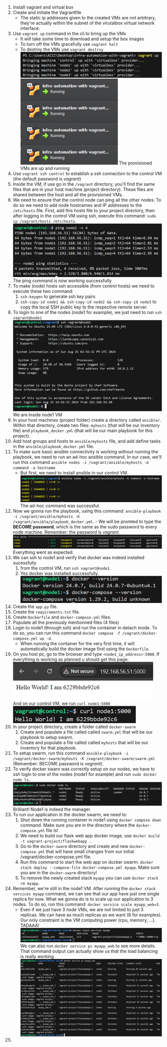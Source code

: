 1. Install vagrant and virtual box
2. Create and initiate the Vagrantfile
   - The static ip addresses given to the created VMs are not arbitrary, they're actually within the subnet of the virutalbox virtual network interface.
3. Use `vagrant up` command in the cli to bring up the VMs
    - It will take some time to download and setup the box images
    - To turn off the VMs gracefully use `vagrant halt`
    - To destroy the VMs use `vagrant destroy`
  ![alt text](img/image-3.png)
  ![alt text](img/image-4.png)
  The provisioned VMs are up and running
4. Use `vagrant ssh control` to establish a ssh connection to the control VM (the default password is *vagrant*)
5. Inside the VM, if use go in the `/vagrant` directory, you'll find the same files that are in your host machine (project directory). These files are shared between the host and all the provisioned VMs.
6. We need to ensure that the control node can ping all the other nodes. To do so we need to add node hostnames and IP addresses to the `/etc/hosts` file. First, add this hosts file to your project directory, then after logging in the control VM using ssh, execute this command: `sudo cp /vagrant/hosts /etc/hosts`.
    ![alt text](img/image.png)
    The ping command is now working successfully
7. To make (node) hosts ssh accessible (from control hosts) we need to execute these two command:
   1. `ssh-keygen` to generate ssh key pairs
   2. `ssh-copy-id node1 && ssh-copy-id node2 && ssh-copy-id node3` to copy the local SSH public key to the respective remote server.
8. To login to one of the nodes (node1 for example), we just need to run `ssh vagrant@node1`
    ![alt text](img/image-1.png)
    We are inside node1 VM
9. In your host machines (project folder) create a directory called `ansible/`. Within that directory, create two files: `myhosts` (that will be our inventory file) and `playbook_docker.yml` (that will be our main playbook for this project).
10. Add host groups and hosts to `ansible/myhosts` file, and add define tasks in the `ansible/playbook_docker.yml` file.
11. To make sure basic ansible connectivity is working without running the playbook, we need to run an ad-hoc ansible command. In our case, we'll run this command `ansible nodes -i /vagrant/ansible/myhosts -m command -a hostname`
    - But first, we need to install ansible in our control VM.
    ![alt text](img/image-2.png)
    The ad-hoc command was successful.
12.  Now we gonna run the playbook, using this command: `ansible-playbook -i /vagrant/ansible/myhosts -K /vagrant/ansible/playbook_docker.yml`.
    - We will be promted to type the **BECOME password**, which is the same as the sudo password to every node machine. Remember: the password is *vagrant*.
  ![alt text](img/image-5.png)
  Everything went as expected.
13. We can ssh to node1 and verify that docker was indeed installed sucessfully
    1.  from the control VM, run `ssh vagrant@node1`.
    2.  Yes docker was installed successfully.
        ![alt text](img/image-6.png)
14. Create the `app.py` file.
15. Create the `requirements.txt` file.
16. Create `Dockerfile` and `docker-compose.yml` files.
17. Populate all the previously mentionned files (4 files)
18. Login to node1 (through ssh) and run the container in detach mode. To do so, you can run this command `docker compose -f /vagrant/docker-compose.yml up -d`.
    - When running the container for the very first time, it will automatically build the docker image first using the `Dockerfile`.
19. On you host pc, go to the browser and type `<node1_ip_address>:5000`. If everything is working as planned u should get this page:
    ![alt text](img/image-7.png)
    And on our control VM, we run `curl node1:5000`
    ![alt text](img/image-8.png)
20. In your project directory, create a folder called `docker-swarm`
    1.  Create and populate a file called called `swarm.yml` that will be our playbook to setup swarm.
    2.  Create and populate a file called called `myhosts` that will be our inventory for that playbook.
21. To setup swarm, run this command `ansible-playbook -i /vagrant/docker-swarm/myhosts -K /vagrant/docker-swarm/swarm.yml` (Remember: BECOME password is *vagrant*).
22. To verify docker swarn was correctly setup on our nodes, we have to ssh login to one of the nodes (node1 for example) and run `sudo docker node ls`.
    ![alt text](img/image-9.png)
    Brilliant! Node1 is indeed the manager.
23. To run our application in the docker swarm, we need to:
    1.  Shut down the running container in node1 using `docker compose down` command. Make sure you are in the directory where the `docker-compose.yml` file is!
    2.  We need to build our flask web app docker image. use `docker build -t vagrant-project/flaskwebapp .`
    3.  Go to the `docker-swarm` directory and create and new `docker-compose.yml` that will have small changes from our initial /vagrant/docker-compose.yml file.
    4.  Run this command to start the web app on docker swarm: `docker stack deploy --compose-file docker-compose.yml myapp`. Make sure you are in the `docker-swarm` directory!
    5.  To remove the newly created stack `myapp` you can use `docker stack rm myapp`.
24. Remember, we're still in the node1 VM. After running the `docker stack services myapp` command, we can see that our app have just one single replica for now. What we gonna do is to scale up our application to 3 nodes. To do so, run this command: `docker service scale myapp_web=3`.
    - Even if we just have 3 node VMs, we are not limited to just 3 replicas. We can have as much replicas as we want (6 for examples). Our only constraint is the VM computing power (cpu, memory, ...).
    TADAAA!
    ![alt text](img/image-10.png)
    We can also run `docker service ps myapp_web` to see more details. That command output can actually show us that the load balancing is really working.
    ![alt text](img/image-11.png)
25. 

